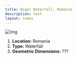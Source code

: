 ```yaml
---
title: Bigar Waterfall, Romania
description: test
layout: index
---
```


![img](https://raw.githubusercontent.com/JIK2004/JIK2004.github.io/master/7%20wonders%20of%20nature/2.Bigar%20Waterfall%201.jpg)

1. **Location:** Romania
1. **Type:** Waterfall
1. **Geometric Dimensions:** ???

